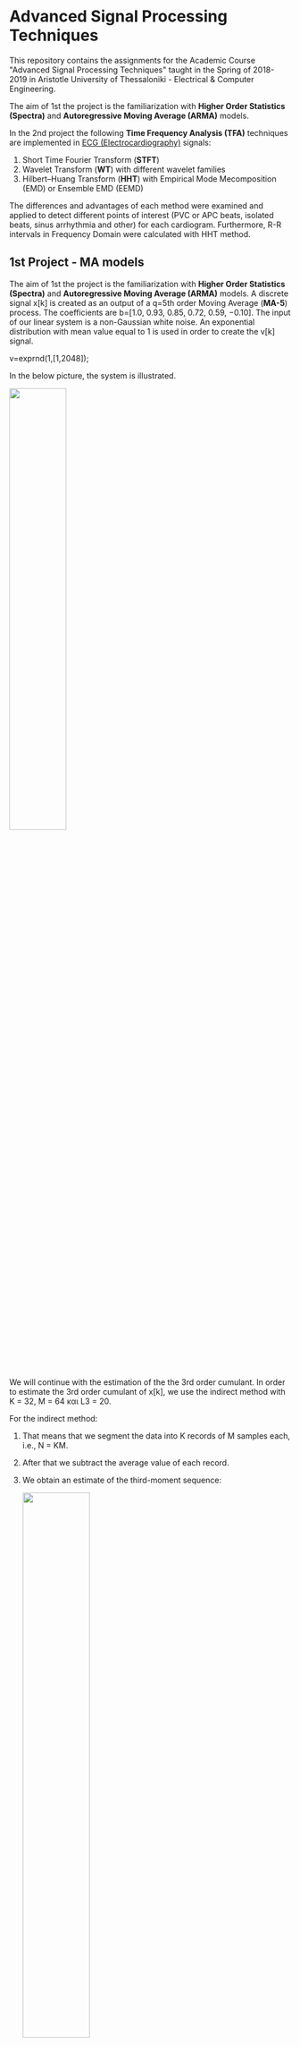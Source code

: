# Advanced Signal Processing Techniques



This repository contains the assignments for the Academic Course "Advanced Signal Processing Techniques" taught in the Spring of 2018-2019 in Aristotle University of Thessaloniki - Electrical & Computer Engineering.  

The aim of 1st the project is the familiarization with **Higher Order Statistics (Spectra)** and **Autoregressive Moving Average (ARMA)** models.  

In the 2nd project the following **Time Frequency Analysis (TFA)** techniques are implemented in <ins>ECG (Electrocardiography)</ins> signals:

1. Short Time Fourier Transform (**STFT**)
2. Wavelet Transform (**WT**) with different wavelet families
3. Hilbert–Huang Transform (**HHT**) with Empirical Mode Mecomposition (EMD) or Ensemble EMD (EEMD)

The differences and advantages of each method were examined and applied to detect different points of interest (PVC or APC beats, isolated beats, sinus arrhythmia and other) for each cardiogram. Furthermore, R-R intervals in Frequency Domain were calculated with HHT method.



## 1st Project - MA models



The aim of 1st the project is the familiarization with **Higher Order Statistics (Spectra)** and **Autoregressive Moving Average (ARMA)** models. A discrete signal x[k] is created as an output of a q=5th order Moving Average (**MA-5**) process. The coefficients are b=[1.0, 0.93, 0.85, 0.72, 0.59, −0.10].  The input of our linear system is a  non-Gaussian white noise. An exponential distribution with mean value equal to 1 is used in order to create the v[k] signal. 

v=exprnd(1,[1,2048]);



In the below picture, the system is illustrated. 

<p allign = "center">
     <img src="/photos/1.png"width = "45%">
</p>


We will continue with the estimation of the the 3rd order cumulant. In order to estimate the 3rd order cumulant of x[k], we use the indirect method  with K = 32, M = 64 και L3 = 20. 



For the indirect method:

1. That means that we segment the data into K records of M samples each, i.e., N = KM.

2.  After that we subtract the average value of each record.

3. We obtain an estimate of the third-moment sequence:

   <p allign = "center">
        <img src="/photos/2.png"width = "50%">
   </p>

   where i = 1, 2, ..., K 

   s1 = max(0, -m, -n)

   s2 = min(M - 1, M - 1 -m, M - 1 -n)

4. Obtain the 3-rd order cumulant by averaging r_i(m, n) over all segments

   <p allign = "center">
        <img src="/photos/3.png"width = "42%">
   </p>

Below we can see the 3-rd order cumulant graphically illustrated. 

<p allign = "center">
     <img src="/photos/4.png"width = "70%">
</p>

An MA model has a finite impulse response (FIR) and **Giannakis** was the first to show that the Impulse Response of a qth-order MA system can be calculated just from the system’s output cumulants using the following simple closed-form formula (stated here in terms of third-order cumulants). 

<p allign = "center">
     <img src="/photos/5.png"width = "45%">
</p>

Note, this formula requires exact knowledge of MA order q.  It may be impractical from an actual computation point of view because the output cumulant must be estimated, and does not provide any filtering to reduce the effects of cumulant estimation errors. 

**<ins>q'=q=5</ins>**

Using the exact order of the system q=5, we estimate the Impulse Response of the system ℎ̂[𝑘]  and the output of the system: 

𝑥_𝑒𝑠𝑡[𝑘] = 𝑣[𝑘] ∗ ℎ̂[𝑘] 

Below we can see graphically illustrated the estimated output 𝑥_𝑒𝑠𝑡[𝑘] (red) and the original 𝑥_[𝑘] (blue) in the same figure.

<p allign = "center">
     <img src="/photos/6.png"width = "90%">
</p>

We notice that the result is quite encouraging and that the estimation with Giannakis formula follows the original signal 𝑥_[𝑘]. The peaks of the estimation are slightly bigger. 



Using the below formula for the Normalised Root Mean Square Error- NRMSE 

<p allign = "center">
     <img src="/photos/NRMSE.png"width = "40%">
</p>
where 

<p allign = "center">
     <img src="/photos/RMSE.png"width = "40%">
</p>

we get NRMSE=0.1202



We will continue our experiments in order to examine the Giannakis' formula with over- and under-estimation of the order q. We are going to calculate the IR and estimate our output signal x[k] for q'=q-2 and q='q+3 in order to see the effect of the error.



**<ins>q'=q-2</ins>**

<p allign = "center">
     <img src="/photos/7.png"width = "90%">
</p>



**<ins>q'=q+3</ins>**

<p allign = "center">
     <img src="/photos/8.png"width = "90%">
</p>



In the below table the NRMSE for each case is summarized after repeating the above process 100 times and taking the mean value of the metric.

|     ~     |  q'=q  | q'=q-2 | q'=q+3 |
| :-------: | :----: | :----: | :----: |
| **NRMSE** | 0.1284 | 0.1187 | 0.1334 |

We can observe from the respective diagrams as well as from the above table that the under-estimation of the q-th order of the system has given the best results from the above experiments. The green  color (under-estimation of q) is quite near to the original signal for all samples in comparison to the yellow (over-estimation of q) which is shifted upwards and lead to a high NRMSE. 

We are going to proceed with the examination of the effect of the SNR in the exact estimation of the order of the system q=5.  We add a source of white Gaussian noise in the output of the system (awgn.m matlab function is used), creating a change in the signal-to-noise ratio (SNR) [30: - 5: -5] dB, i.e., 𝑦𝑖 [𝑘] = 𝑥 [𝑘] + 𝑛𝑖 [𝑘], 𝑖 = 1: 8. We will use again Giannakis formula and estimate the output signals once again. 



Our new system can bee seen below: 

<p allign = "center">
     <img src="/photos/9.png"width = "70%">
</p>

Below we can see all x-estimations using subplot in Matlab. The user can also select to plot them separately through a single interactive menu.

<p allign = "center">
     <img src="/photos/11.png"width = "70%">
</p>



This is the plot of the NRMSE error as a function of SNR: 

<p allign = "center">
     <img src="/photos/10.png"width = "70%">
</p>



We can see that the NRMSE decays exponentially as the SNR increases and reaches quite low values for the NRMSE. 



### Conclusions

Giannakis formula requires exact knowledge of MA order q and it may be impractical from an actual computation point of view because the output cumulant must be estimated, and does not provide any filtering to reduce the effects of cumulant estimation errors.  Though as we see, the effect of the over- or under- estimation of the order of the system does not lead to quite worse results in comparison to the exact order. Therefore the formula can be used for an intuitive estimation. For high SNRs the accuracy is great and the NRMSE tends to decay completely.

### Execution

Running the script ex2.m calls all the respective scripts in a row and prints respective messages to the console using a single interactive menu.





## 2nd Project - Time Frequency Analysis in ECG signals



In the 2nd project different **Time Frequency Analysis (TFA)** techniques are implemented in ECG (Electrocardiography) signals. The following techniques were implemented for the analysis of 5 signals from <ins>MIT-BIH Arrhythmia Database of Physionet. </ins>

1. Short Time Fourier Transform (**STFT**)

   The spectrogram helps us to see in what order the frequencies are appeared in time, unlike the simple Fourier Transform. The signal is separated in many pieces of an equal number of samples and Fourier Transform is applied to each one of them. The results are represented in the spectrogram. The size of the window that the signal is separated plays an important role. If the window is big enough then will not be able to see how the frequency changes over time, if it is small enough we will have great accuracy in how frequency changes over time, however, without having a good picture for which frequencies are concerned. Therefore, based on these, we must choose wisely the corresponding window size to apply to STFT. Of course this depends on both the number of samples of the signal, and the frequencies that contains our signal, from the sampling frequency but also where we want to emphasize to, discreet in frequency or time.
   
   

2. Wavelet Transform (**WT)** with different wavelet families

   Wavelets are functions that you can use to decompose signals. Note that wavelets are of signals of a limited duration and zero average value. Just as the Fourier transform decomposes a signal into a family of complex sinusoids, the wavelet transform decomposes a signal into a family of wavelets. Unlike sinusoids, which are symmetric, smooth, and regular, wavelets can be either symmetric or asymmetric, sharp or smooth, regular or irregular. This is the advantage that gives us better discretion over time, as we can to shift the wavelet (shifting) in the time domain. In terms of frequency, we can change the scale of a the wavelet in our signal. The higher the "magnification" - scale, the lower we go in frequency. Wavelet signal processing is different from other signal processing methods because of the unique properties of wavelets. For example, wavelets are irregular in shape and finite in length. Wavelet signal processing can represent signals sparsely, capture the transient features of signals, and enable signal analysis at multiple resolutions. This results in good discretion in time and frequency simultaneously. There are many families of wavelets with different properties that we can choose based on the format of our signal.

1. Hilbert-Huang Transform (**HHT**) , with Empirical Mode Decomposition (EMD) or Ensemble EMD (EEMD)

The Hilbert-Huang transform is a method that decomposes the signal of fragmenting the original signal in individual functions, the so-called Endogenous Rhythm Functions (Intrinsic Mode Functions - IMFs) with the ultimate goal of getting information about the instantaneous frequencies of our signal. Thus, in contrast to transformation Fourier which breaks the signal into individual oscillations (sines and cosines) of constant amplitude and frequency, HHT fragments the signal into variable amplitude and frequency functions. These individual functions have narrow bandwidth, the narrower the better, while they must meet some conditions:

- The number of their extremes should be the same as the number of zero points or differ by a maximum of 1

- The average value of the upper and lower envelope should be zero

This transformation is mainly based on the Empirical Mode method Decomposition, which essentially separates the signal into IMFs. The functions in the resulting order, have initially high frequencies, while as moving on to the later IMFs, these contain lower frequencies. Thus, the EMD method is an easy-to-use tool for rejecting signal noise various applications.



Our goal in choosing signals from the database was to cover a wide range of characteristics of a cardiogram. We selected patients with different characteristics but at the same time with common "abnormalities" in the ECG so that we can compare them using the methods.

**Selected ECG** signals and their characteristics below: 

<p allign = "center">
     <img src="/photos/database.png"width = "90%">
</p>



The sampling frequency of our signals is 360 Hz, ie every 2.78 msec we have sample. To isolate the points of interest we cut the signal ± 10 sec from the corresponding time we find in the database.

For demonstrative purposes we will only show some specific points of interest and use the above techniques. 

Point of interest, **Premature ventricular contractions (PVC**):

<p allign = "center">
     <img src="/photos/pvc.png"width = "90%">
</p>



We see the result of the **STFT**, using Hamming window: 

<p allign = "center">
     <img src="/photos/stft_pvc.png"width = "90%">
</p>

We observe a strong accumulation of energy at very low frequencies - below 5 Hz throughout the duration of the signal. The image below shows the normalized energy in terms of the frequencies involved in an ECG. We confirm that low frequencies contain the maximum energy signal . 



<p allign = "center">
     <img src="/photos/norm_energy.png"width = "70%">
</p>

At the corresponding time we see the absence of the yellow stripe that causes arrhythmia and time-frequency domain non-uniformity. In addition the main frequency appears to be 60 Hz throughout the signal, which of course is the interferecne of the ECG circuit.



At this point we will apply the **Wavelet Transform** to examine further which frequencies are involved in PVC. We choose the family symlets, and specifically <ins>symlet 6</ins>  with the following characteristics.

<p allign = "center">
     <img src="/photos/wavelet_scaling_functions.png"width = "70%">
</p>

 The function φ(t) is responsible for the approximation while ψ(t) is responsible for the details. <ins>We choose this particular wavelet as it resembles the PQRST of the heart, which is repeated on the ECG.</ins>



Below we can see the Wavelet Transform of the same signal.

<p allign = "center">
     <img src="/photos/wavelet_transform.png"width = "90%">
</p>

The signal results from the sum of the approximation and the detailed levels. The signal decomposes into different frequency bands. We chose 6 levels (6 detailed coefficients). The more levels the more different bands. The resulting frequencies for each diagram follow the Niquist criterion . The lower diagrams determine the finer details as they represent higher frequencies as shown right in the image in the red font. The amplitude of the last  diagram [high frequency] is quite small, it is basically noise and can be ignored. This is another advantage of the Wavelet Transform, which is widely used in signal denoising on cardiograms. We can observe an unusual activity in time that PVC takes place, with significant width in the approximation level, ie in the band of (0 - 5.62 Hz) and in the first 2 levels with a smaller width. That is, we have participation of the frequencies of the 3rd first diagrams with the most intense the 1st band. The higher level that we choose to decompose our signal and split it into different freq. bands, the finer resolution in frequency we get with the Wavelet Transform, which has a lot to offer in signal processing.

We will apply the Wavelet Transform again for the PVC point of interest, this time with a different family of wavelets. We select the wavelet Daubechies 4 (db4) with the following features:



<p allign = "center">
     <img src="/photos/functions_daubechies.png"width = "70%">
</p>



The result for 6 Level WT can be seen below. 

<p allign = "center">
     <img src="/photos/wavelet_transform_2.png"width = "90%">
</p>



With this daubechies wavelet, we observe that the amplitude of the first 3 plots is bigger in comparison to symlets family, the time that PCV takes place. The amplitude of the latter frequency bands remain almost the same. It is very easy to observe the abnormality of the diagram based on this 6-level decomposition and see which low frequencies contain the biggest energy for the PVC. 





We move on with the Hilbert-Huang Τransfom for a APC beat point of interest. In **Premature Atrial Contraction (APC)** P wave appears prematurely before the previous cycle with the T wave. Below we can see such cases in ECG signal.



<p allign = "center">
     <img src="/photos/apc_signal.png"width = "70%">
</p>



Below we can see a detailed plot of all 7 IMFs, from high to low frequencies, as well as the gradual elimination of noise.



<p allign = "center">
     <img src="/photos/HHT.png"width = "100%">
</p>



It is worth mentioning that in the detailed plots of the IMFs, the one that seems to have greater intensity is the latter, i.e. the plot that contains the range of low frequencies. This is because, as we saw above,  Premature Atrial Contraction creates such an abnormality in waveform, that it exhibits momentarily low-frequency behavior.



#### RR Intervals in Frequency Domain



In order to locate RR intervals we first had to decide which ones method we would try to locate the peaks of the pulses. Along the way of the work we observed that the HHT-EMD method offered a better resolution in both time and frequency, without burdening the execution. That is why we chose to move on with this method. Initially we chose a very narrow window in time (15 samples), as after observation we saw that in the HH spectrum each pulse lasted about 30 samples, so with one window size about half we would always manage to catch a large part of the spectral content of each pulse. With this window we scanned the entire signal in time and added up the energy of all the frequencies which contained. So, we calculated a suitable threshold in order to distinguish the R wave from the intermediate content. In order to avoid the noise content of the signal we rejected the first IMF and we used the 2nd, since it had a smaller bandwidth, less noise, but at the same time it maintained high energy levels, so we could easily distinct the desired information from any intermediate noise. After we located the spikes, we select the middle sample of the window as the final location of the pulse. Here we noticed that the vals vector where we stored the estimated Spikes had longer length than the annotation vector  which contained the actual positions of the pulses. So we applied a check for double spikes, resetting one of each two peaks that we had located at a distance closer than 20 samples. Finally, in order to compare the estimated positions with the real ones, we calculated the average distance in samples from the real spikes, the number of pulses we finally managed to detect, as well as the Root Mean Square Error of the sample distance.



|   Signal number    |    100    |    113    |    115    |    117    |    119    |
| :----------------: | :-------: | :-------: | :-------: | :-------: | :-------: |
| **correct pulses** | 2261/2381 | 1615/1808 | 1777/2137 | 1488/1740 | 1416/2153 |
|  **total pulses**  |   2274    |   1796    |   1962    |   1539    |   2094    |
|      **RMSE**      |   6.15    |   8.60    |   9.87    |   7.02    |   7.20    |
| **mean_distance**  |   4.46    |   5.31    |   7.36    |   4.56    |   4.43    |

We observe that the RMSE are in all cases quite encouraging. Actually, if we assign this to seconds it is less than 27.8 msec from the actual R interval. Correct pulses are close to the total vertices with great precision. On the other hand we have an overstimation of spikes in all ECG signals. That means that our choice for the threshold is poor and we need to use a different method to determine a better threshold. Notice that in signal 119 contains a lot of noise, many isolated beats as well as ventricular bigeminy or trigeminy. As a consequence we have a poor accuracy in this ECG.  
